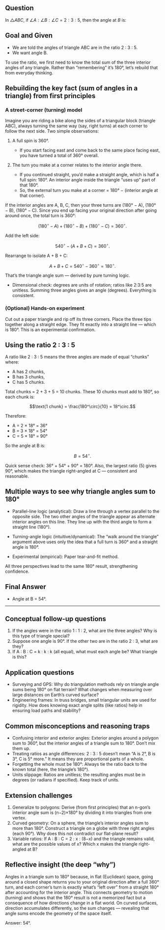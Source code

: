 ## Question

In $\triangle ABC$, if $\angle A : \angle B : \angle C = 2 : 3 : 5$, then the angle at $B$ is:

## Goal and Given
- We are told the angles of triangle ABC are in the ratio 2 : 3 : 5.
- We want angle B.

To use the ratio, we first need to know the total sum of the three interior angles of any triangle. Rather than “remembering” it’s 180°, let’s rebuild that from everyday thinking.

## Rebuilding the key fact (sum of angles in a triangle) from first principles

### A street-corner (turning) model
Imagine you are riding a bike along the sides of a triangular block (triangle ABC), always turning the same way (say, right turns) at each corner to follow the next side. Two simple observations:

1) A full spin is 360°.
   - If you start facing east and come back to the same place facing east, you have turned a total of 360° overall.

2) The turn you make at a corner relates to the interior angle there.
   - If you continued straight, you’d make a straight angle, which is half a full spin: 180°. An interior angle inside the triangle “uses up” part of that 180°.
   - So, the external turn you make at a corner = 180° − (interior angle at that corner).

If the interior angles are A, B, C, then your three turns are (180° − A), (180° − B), (180° − C). Since you end up facing your original direction after going around once, the total turn is 360°:

```math
(180^\circ - A) + (180^\circ - B) + (180^\circ - C) = 360^\circ.
```

Add the left side:

```math
540^\circ - (A + B + C) = 360^\circ.
```

Rearrange to isolate A + B + C:

```math
A + B + C = 540^\circ - 360^\circ = 180^\circ.
```

That’s the triangle angle sum — derived by pure turning logic.

- Dimensional check: degrees are units of rotation; ratios like 2:3:5 are unitless. Summing three angles gives an angle (degrees). Everything is consistent.

### (Optional) Hands-on experiment
Cut out a paper triangle and rip off its three corners. Place the three tips together along a straight edge. They fit exactly into a straight line — which is 180°. This is an experimental confirmation.

## Using the ratio 2 : 3 : 5
A ratio like 2 : 3 : 5 means the three angles are made of equal “chunks” where:
- A has 2 chunks,
- B has 3 chunks,
- C has 5 chunks.

Total chunks = 2 + 3 + 5 = 10 chunks. These 10 chunks must add to 180°, so each chunk is:

```math
\text{1 chunk} = \frac{180^\circ}{10} = 18^\circ.
```

Therefore:
- A = 2 × 18° = 36°
- B = 3 × 18° = 54°
- C = 5 × 18° = 90°

So the angle at B is:

```math
B = 54^\circ.
```

Quick sense check: 36° + 54° + 90° = 180°. Also, the largest ratio (5) gives 90°, which makes the triangle right-angled at C — consistent and reasonable.

## Multiple ways to see why triangle angles sum to 180°

- Parallel-line logic (analytical):
  Draw a line through a vertex parallel to the opposite side. The two other angles of the triangle appear as alternate interior angles on this line. They line up with the third angle to form a straight line (180°).

- Turning-angle logic (intuitive/dynamical):
  The “walk around the triangle” argument above uses only the idea that a full turn is 360° and a straight angle is 180°.

- Experimental (empirical):
  Paper tear-and-fit method.

All three perspectives lead to the same 180° result, strengthening confidence.

## Final Answer
- Angle at B = 54°.

---

## Conceptual follow-up questions
1) If the angles were in the ratio 1 : 1 : 2, what are the three angles? Why is this type of triangle special?
2) Suppose one angle is 90°. If the other two are in the ratio 2 : 3, what are they?
3) If A : B : C = k : k : k (all equal), what must each angle be? What triangle is this?

## Application questions
- Surveying and GPS: Why do triangulation methods rely on triangle angle sums being 180° on flat terrain? What changes when measuring over large distances on Earth’s curved surface?
- Engineering frames: In truss bridges, small triangular units are used for rigidity. How does knowing exact angle splits (like ratios) help in ensuring load paths and stability?

## Common misconceptions and reasoning traps
- Confusing interior and exterior angles: Exterior angles around a polygon sum to 360°, but the interior angles of a triangle sum to 180°. Don’t mix them up.
- Treating ratios as angle differences: 2 : 3 : 5 doesn’t mean “A is 2°, B is 3°, C is 5° more.” It means they are proportional parts of a whole.
- Forgetting the whole must be 180°: Always tie the ratio back to the known total (here, the triangle’s 180°).
- Units slippage: Ratios are unitless; the resulting angles must be in degrees (or radians if specified). Keep track of units.

## Extension challenges
1) Generalize to polygons: Derive (from first principles) that an n-gon’s interior angle sum is (n−2)×180° by dividing it into triangles from one vertex.
2) Curved geometry: On a sphere, the triangle’s interior angles sum to more than 180°. Construct a triangle on a globe with three right angles (each 90°). Why does this not contradict our flat-plane result?
3) Variable ratios: If A : B : C = 2 : x : (8−x) and the triangle remains valid, what are the possible values of x? Which x makes the triangle right-angled at B?

## Reflective insight (the deep “why”)
Angles in a triangle sum to 180° because, in flat (Euclidean) space, going around a closed shape returns you to your original direction after a full 360° turn, and each corner’s turn is exactly what’s “left over” from a straight 180° after accounting for the interior angle. This connects geometry to motion (turning) and shows that the 180° result is not a memorized fact but a consequence of how directions change in a flat world. On curved surfaces, direction accumulates differently, so the sum changes — revealing that angle sums encode the geometry of the space itself.

Answer: 54°.